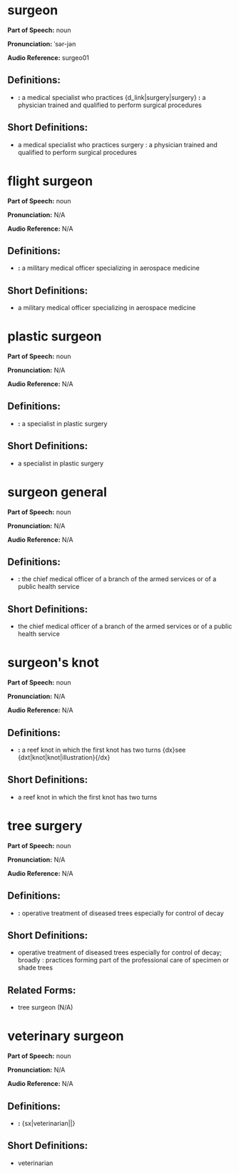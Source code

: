 # surgeon

**Part of Speech:** noun

**Pronunciation:** ˈsər-jən

**Audio Reference:** surgeo01

## Definitions:
- **:** a medical specialist who practices {d_link|surgery|surgery} **:** a physician trained and qualified to perform surgical procedures

## Short Definitions:
- a medical specialist who practices surgery : a physician trained and qualified to perform surgical procedures
# flight surgeon

**Part of Speech:** noun

**Pronunciation:** N/A

**Audio Reference:** N/A

## Definitions:
- **:** a military medical officer specializing in aerospace medicine

## Short Definitions:
- a military medical officer specializing in aerospace medicine
# plastic surgeon

**Part of Speech:** noun

**Pronunciation:** N/A

**Audio Reference:** N/A

## Definitions:
- **:** a specialist in plastic surgery

## Short Definitions:
- a specialist in plastic surgery
# surgeon general

**Part of Speech:** noun

**Pronunciation:** N/A

**Audio Reference:** N/A

## Definitions:
- **:** the chief medical officer of a branch of the armed services or of a public health service

## Short Definitions:
- the chief medical officer of a branch of the armed services or of a public health service
# surgeon's knot

**Part of Speech:** noun

**Pronunciation:** N/A

**Audio Reference:** N/A

## Definitions:
- **:** a reef knot in which the first knot has two turns {dx}see {dxt|knot|knot|illustration}{/dx}

## Short Definitions:
- a reef knot in which the first knot has two turns
# tree surgery

**Part of Speech:** noun

**Pronunciation:** N/A

**Audio Reference:** N/A

## Definitions:
- **:** operative treatment of diseased trees especially for control of decay

## Short Definitions:
- operative treatment of diseased trees especially for control of decay; broadly : practices forming part of the professional care of specimen or shade trees

## Related Forms:
- tree surgeon (N/A)
# veterinary surgeon

**Part of Speech:** noun

**Pronunciation:** N/A

**Audio Reference:** N/A

## Definitions:
- **:** {sx|veterinarian||}

## Short Definitions:
- veterinarian
